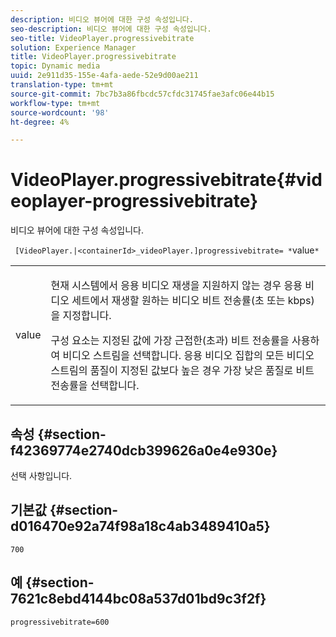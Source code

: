 ```yaml
---
description: 비디오 뷰어에 대한 구성 속성입니다.
seo-description: 비디오 뷰어에 대한 구성 속성입니다.
seo-title: VideoPlayer.progressivebitrate
solution: Experience Manager
title: VideoPlayer.progressivebitrate
topic: Dynamic media
uuid: 2e911d35-155e-4afa-aede-52e9d00ae211
translation-type: tm+mt
source-git-commit: 7bc7b3a86fbcdc57cfdc31745fae3afc06e44b15
workflow-type: tm+mt
source-wordcount: '98'
ht-degree: 4%

---
```



# VideoPlayer.progressivebitrate{#videoplayer-progressivebitrate}

비디오 뷰어에 대한 구성 속성입니다.

` [VideoPlayer.|<containerId>_videoPlayer.]progressivebitrate= *`value`*`

<table id="table_C616483932C2482CA9794DDD7313FD7C"> 
 <tbody> 
  <tr> 
   <td colname="col1"> <p> <span class="codeph"> value</span> </p> </td> 
   <td colname="col2"> <p> 현재 시스템에서 응용 비디오 재생을 지원하지 않는 경우 응용 비디오 세트에서 재생할 원하는 비디오 비트 전송률(초 또는 kbps)을 지정합니다. </p> <p>구성 요소는 지정된 값에 가장 근접한(초과) 비트 전송률을 사용하여 비디오 스트림을 선택합니다. 응용 비디오 집합의 모든 비디오 스트림의 품질이 지정된 값보다 높은 경우 가장 낮은 품질로 비트 전송률을 선택합니다. </p> </td> 
  </tr> 
 </tbody> 
</table>

## 속성 {#section-f42369774e2740dcb399626a0e4e930e}

선택 사항입니다.

## 기본값 {#section-d016470e92a74f98a18c4ab3489410a5}

`700`

## 예 {#section-7621c8ebd4144bc08a537d01bd9c3f2f}

```
progressivebitrate=600
```

